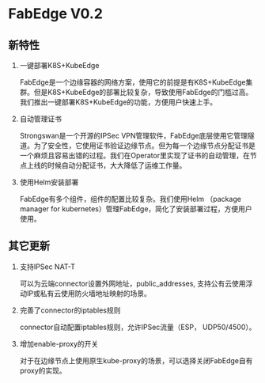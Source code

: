 # FabEdge V0.2



## 新特性

1. 一键部署K8S+KubeEdge

   FabEdge是一个边缘容器的网络方案，使用它的前提是有K8S+KubeEdge集群。但是K8S+KubeEdge的部署比较复杂，导致使用FabEdge的门槛过高。我们推出一键部署K8S+KubeEdge的功能，方便用户快速上手。

1. 自动管理证书

   Strongswan是一个开源的IPSec VPN管理软件，FabEdge底层使用它管理隧道。为了安全性，它使用证书验证边缘节点。但为每一个边缘节点分配证书是一个麻烦且容易出错的过程。我们在Operator里实现了证书的自动管理，在节点上线的时候自动分配证书，大大降低了运维工作量。
   
1. 使用Helm安装部署

   FabEdge有多个组件，组件的配置比较复杂。我们使用Helm （package manager for kubernetes）管理FabEdge，简化了安装部署过程，方便用户使用。



## 其它更新

1. 支持IPSec NAT-T

   可以为云端connector设置外网地址，public_addresses,  支持公有云使用浮动IP或私有云使用防火墙地址映射的场景。

1. 完善了connector的iptables规则

   connector自动配置iptables规则，允许IPSec流量（ESP， UDP50/4500）。

1. 增加enable-proxy的开关

   对于在边缘节点上使用原生kube-proxy的场景，可以选择关闭FabEdge自有proxy的实现。
